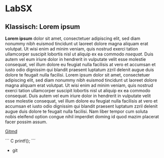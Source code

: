 # LabSX


## Klassisch: Lorem ipsum
**Lorem ipsum** dolor sit amet, consectetuer adipiscing elit, sed diam nonummy nibh euismod tincidunt ut laoreet dolore magna 
aliquam erat volutpat. Ut wisi enim ad minim veniam, quis nostrud exerci tation ullamcorper suscipit lobortis nisl ut aliquip 
ex ea commodo *nsequat*. Duis autem vel eum iriure dolor in hendrerit in vulputate velit esse molestie consequat, vel illum 
dolore eu feugiat nulla facilisis at vero et accumsan et iusto odio dignissim qui blandit praesent luptatum zzril delenit 
augue duis dolore te feugait nulla facilisi. Lorem ipsum dolor sit amet, consectetuer adipiscing elit, sed diam nonummy nibh 
euismod tincidunt ut laoreet dolore magna aliquam erat volutpat. Ut wisi enim ad minim veniam, quis nostrud exerci tation 
ullamcorper suscipit lobortis nisl ut aliquip ex ea commodo consequat. Duis autem vel eum iriure dolor in hendrerit in 
vulputate velit esse molestie consequat, vel illum dolore eu feugiat nulla facilisis at vero et accumsan et iusto odio 
dignissim qui blandit praesent luptatum zzril delenit augue duis dolore te feugait nulla facilisi. Nam liber tempor cum soluta 
nobis eleifend option congue nihil imperdiet doming id quod mazim placerat facer possim assum.

[Gitmd](https://guides.github.com/features/mastering-markdown/)


´´´ C
  printf();
´´´

* git
